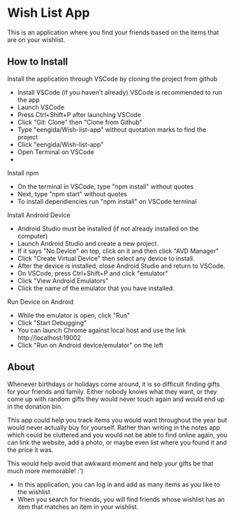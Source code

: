# Wish List App

This is an application where you find your friends based on the items that are on your wishlist.

## How to Install
Install the application through VSCode by cloning the project from github
* Install VSCode (if you haven't already) VSCode is recommended to run the app
* Launch VSCode
* Press Ctrl+Shift+P after launching VSCode
* Click "Git: Clone" then "Clone from Github"
* Type "eengida/Wish-list-app" without quotation marks to find the project
* Click "eengida/Wish-list-app"
* Open Terminal on VSCode
* 

Install npm
* On the terminal in VSCode, type "npm install" without quotes
* Next, type "npm start" without quotes
* To install dependiencies run "npm install" on VSCode terminal

Install Android Device
* Android Studio must be installed (if not already installed on the computer)
* Launch Android Studio and create a new project. 
* If it says "No Device" on top, click on it and then click "AVD Manager"
* Click "Create Virtual Device" then select any device to install.
* After the device is installed, close Android Studio and return to VSCode.
* On VSCode, press Ctrl+Shift+P and click "emulator"
* Click "View Android Emulators"
* Click the name of the emulator that you have installed.

Run Device on Android
* While the emulator is open, click "Run"
* Click "Start Debugging"
* You can launch Chrome against local host and use the link http://localhost:19002
* Click "Run on Android device/emulator" on the left

## About
Whenever birthdays or holidays come around, it is so difficult finding gifts for your friends and family. Either nobody knows what they want, or they come up with random gifts they would never touch again and would end up in the donation bin.

This app could help you track items you would want throughout the year but would never actually buy for yourself. Rather than writing in the notes app which could be cluttered and you would not be able to find online again, you can link the website, add a photo, or maybe even list where you found it and the price it was. 

This would help avoid that awkward moment and help your gifts be that much more memorable! :')
* In this application, you can log in and add as many items as you like to the wishlist
* When you search for friends, you will find friends whose wishlist has an item that matches an item in your wishlist.
